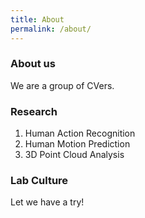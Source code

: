 ```yaml
---
title: About
permalink: /about/
---
```


### About us
We are a group of CVers.

### Research
1. Human Action Recognition
2. Human Motion Prediction
3. 3D Point Cloud Analysis

### Lab Culture
Let we have a try!
